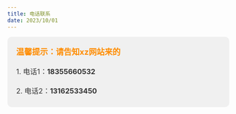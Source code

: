 ```yaml
---
title: 电话联系
date: 2023/10/01
---
```

<div class="info-block">
  <p class="title">温馨提示：请告知xz网站来的</p>
  <p>
    1. 电话1：<strong>18355660532</strong>
    <CopyButton copyValue="18355660532"/>
  </p>
    <p>
    2. 电话2：<strong>13162533450</strong>
    <CopyButton copyValue="13162533450"/>
  </p>
</div>

<script type="text/javascript">
function copyToClipboard(text) {
  var textarea = document.createElement("textarea");
  textarea.textContent = text;
  textarea.style.position = "fixed"; // Prevent scrolling to bottom of page in MS Edge.
  document.body.appendChild(textarea);
  textarea.select();
  try {
    return document.execCommand("copy"); // Security exception may be thrown by some browsers.
  } catch (ex) {
    console.warn("Copy to clipboard failed.", ex);
    return false;
  } finally {
    document.body.removeChild(textarea);
  }
}
</script>

<style>
  .info-block {
    overflow: hidden;
    padding: 0  20px 10px;
    border-radius: 10px;
  }

  .info-block p {
    font-size: 16px;
    margin-top: 20px;
  }

  .info-block .title {
    font-size: 18px;
    font-weight: bold;
  }

  .info-block .title {
    color: #FF8C00;  /* Deep orange color for light mode */
  }


  /* Styles for light mode */
  .info-block {
    background-color: #f0f0f0;
    color: #333;
  }

  /* Styles for dark mode */
  .dark .info-block {
    background-color: #333;
    color: white;
  }

  .dark .info-block .title {
    color: #FFA500;  /* Bright orange color for dark mode */
  }

  .dark .info-block .copy-button {
    color: white;
    background-color: #5d67e8;
  }

  .dark .info-block .copy-button:active {
    background-color: #4b55c7;
  }
</style>


